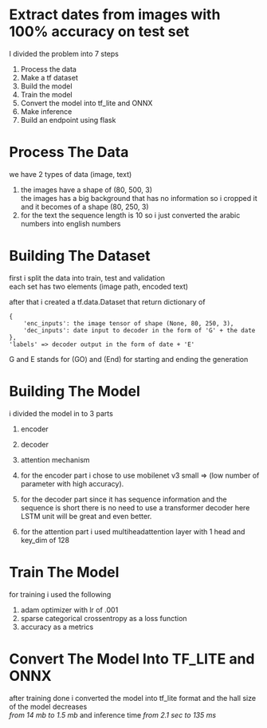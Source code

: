 # Extract dates from images with 100% accuracy on test set

I divided the problem into 7 steps

1. Process the data
2. Make a tf dataset
3. Build the model
4. Train the model
5. Convert the model into tf_lite and ONNX
6. Make inference
7. Build an endpoint using flask

# Process The Data

we have 2 types of data (image, text)
1. the images have a shape of (80, 500, 3)  
    the images has a big background that has no information so i cropped it and it becomes of a shape (80, 250, 3)
2. for the text the sequence length is 10 so i just converted the arabic numbers into english numbers

# Building The Dataset

first i split the data into train, test and validation  
each set has two elements (image path, encoded text)  

after that i created a tf.data.Dataset that return dictionary of 
```
{
    'enc_inputs': the image tensor of shape (None, 80, 250, 3),
    'dec_inputs': date input to decoder in the form of 'G' + the date
},
'labels' => decoder output in the form of date + 'E'
```

G and E stands for (GO) and (End) for starting and ending the generation

# Building The Model

i divided the model in to 3 parts
1. encoder
2. decoder
3. attention mechanism

1. for the  encoder part i chose to use mobilenet v3 small => (low number of parameter with high accuracy).
2. for the decoder part since it has sequence information and the sequence is short there is no need to use a transformer decoder here LSTM unit will be great and even better.
3. for the attention part i used multiheadattention layer with 1 head and key_dim of 128

# Train The Model

for training i used the following
1. adam optimizer with lr of .001
2. sparse categorical crossentropy as a loss function
3. accuracy as a metrics

# Convert The Model Into TF_LITE and ONNX

after training done i converted the model into tf_lite format and the hall size of the model decreases   
<em>from 14 mb to 1.5 mb</em> and inference time <em>from 2.1 sec to 135 ms</em>



